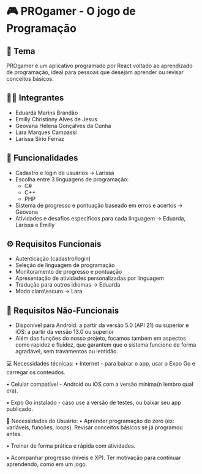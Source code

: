 # 🎮 PROgamer - O jogo de Programação

## 📱 Tema

PROgamer é um aplicativo programado por React voltado ao aprendizado de programação, ideal para pessoas que desejam aprender ou revisar conceitos básicos.

## 👩‍💻 Integrantes

- Eduarda Marins Brandão  
- Emilly Christinny Alves de Jesus  
- Geovana Helena Gonçalves da Cunha  
- Lara Marques Campassi  
- Larissa Sirio Ferraz  

## 🧩 Funcionalidades

- Cadastro e login de usuários  -> Larissa
- Escolha entre 3 linguagens de programação:  
  - C#  
  - C++
  - PHP 
- Sistema de progresso e pontuação baseado em erros e acertos -> Geovana 
- Atividades e desafios específicos para cada linguagem -> Eduarda, Larissa e Emilly

## ⚙️ Requisitos Funcionais

- Autenticação (cadastro/login)  
- Seleção de linguagem de programação 
- Monitoramento de progresso e pontuação  
- Apresentação de atividades personalizadas por linguagem
- Tradução para outros idiomas -> Eduarda
- Modo claro\escuro -> Lara

## 📐 Requisitos Não-Funcionais

- Disponível para Android: a partir da versão 5.0 (API 21) ou superior e iOS: a partir da versão 13.0 ou superior
- Além das funções do nosso projeto, focamos também em aspectos como rapidez e fluidez, que garantem que o sistema funcione de forma agradável, sem travamentos ou lentidão.

💻 Necessidades técnicas:
 • Internet - para baixar o app, usar o Expo Go e carregar os conteúdos.
 
 • Celular compatível - Android ou iOS com a versão mínima(n lembro qual era).
 
 • Expo Go instalado - caso use a versão de testes, ou baixar seu app publicado.

🚨 Necessidades do Usuário: 
 • Aprender programação do zero (ex: variáveis, funções, loops).
Revisar conceitos básicos se já programou antes.

 • Treinar de forma prática e rápida com atividades.
   
 •  Acompanhar progresso (níveis e XP).
Ter motivação para continuar aprendendo, como em um jogo.
